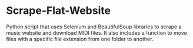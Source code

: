 # Scrape-Flat-Website
Python script that uses Selenium and BeautifulSoup libraries to scrape a music website and download MIDI files. It also includes a function to move files with a specific file extension from one folder to another.
